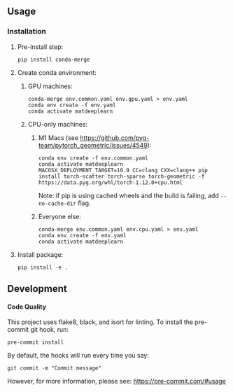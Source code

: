 ## Usage

### Installation

1. Pre-install step:
   ```
   pip install conda-merge
   ```
2. Create conda environment:
   1. GPU machines:
      ```
      conda-merge env.common.yaml env.gpu.yaml > env.yaml
      conda env create -f env.yaml
      conda activate matdeeplearn
      ```

   2. CPU-only machines:

      1. M1 Macs (see https://github.com/pyg-team/pytorch_geometric/issues/4549):
         ```
         conda env create -f env.common.yaml
         conda activate matdeeplearn
         MACOSX_DEPLOYMENT_TARGET=10.9 CC=clang CXX=clang++ pip install torch-scatter torch-sparse torch-geometric -f https://data.pyg.org/whl/torch-1.12.0+cpu.html
         ```
         Note: if pip is using cached wheels and the build is failing, add `--no-cache-dir` flag.

      2. Everyone else:
         ```
         conda-merge env.common.yaml env.cpu.yaml > env.yaml
         conda env create -f env.yaml
         conda activate matdeeplearn
         ```

3. Install package:
   ```
   pip install -e .
   ```

## Development

#### Code Quality
This project uses flake8, black, and isort for linting.
To install the pre-commit git hook, run:
```
pre-commit install
```
By default, the hooks will run every time you say:
```
git commit -m "Commit message"
```
However, for more information, please see: https://pre-commit.com/#usage
